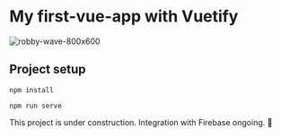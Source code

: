 # My first-vue-app with Vuetify

![robby-wave-800x600](https://user-images.githubusercontent.com/35815182/95460116-d0457000-0974-11eb-81bf-b95f8cbaf897.gif)







## Project setup
```
npm install
```
```
npm run serve
```


This project is under construction. Integration with Firebase ongoing. 🚀

